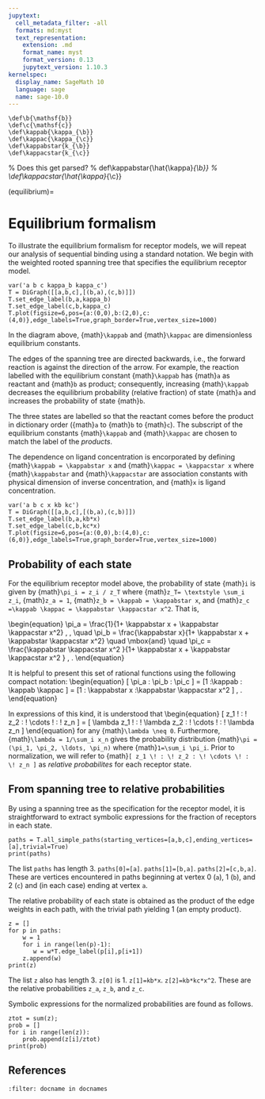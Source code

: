 ```yaml
---
jupytext:
  cell_metadata_filter: -all
  formats: md:myst
  text_representation:
    extension: .md
    format_name: myst
    format_version: 0.13
    jupytext_version: 1.10.3
kernelspec:
  display_name: SageMath 10
  language: sage
  name: sage-10.0
---
```


```{math}
\def\b{\mathsf{b}}
\def\c{\mathsf{c}}
\def\kappab{\kappa_{\b}}
\def\kappac{\kappa_{\c}}
\def\kappabstar{k_{\b}}
\def\kappacstar{k_{\c}}
```

% Does this get parsed?
% def\kappabstar{\hat{\kappa}_{\b}}
% \def\kappacstar{\hat{\kappa}_{\c}}

(equilibrium)=
# Equilibrium formalism  

To illustrate the equilibrium formalism for receptor models, we will repeat our analysis of sequential binding using a standard notation. We begin with the weighted rooted spanning tree that specifies the equilibrium receptor model.

```{code-cell}
var('a b c kappa_b kappa_c')
T = DiGraph([[a,b,c],[(b,a),(c,b)]])
T.set_edge_label(b,a,kappa_b)
T.set_edge_label(c,b,kappa_c)
T.plot(figsize=6,pos={a:(0,0),b:(2,0),c:(4,0)},edge_labels=True,graph_border=True,vertex_size=1000)
```

In the diagram above, {math}`\kappab` and {math}`\kappac` are dimensionless equilibrium constants.  

The edges of the spanning tree are directed backwards, i.e., the forward reaction is against the direction of the arrow.  For example, the reaction labelled with the equilibrium constant {math}`\kappab` has {math}`a` as reactant and {math}`b` as product; consequently, increasing {math}`\kappab` decreases the equilibrium probability (relative fraction) of state {math}`a` and increases the probability of state {math}`b`.

The three states are labelled so that the reactant comes before the product in dictionary order ({math}`a` to {math}`b` to {math}`c`).  The subscript of the equilibrium constants {math}`\kappab` and {math}`\kappac` are chosen to match the label of the _products_.

The dependence on ligand concentration is encorporated by defining {math}`\kappab = \kappabstar x` and {math}`\kappac = \kappacstar x` where {math}`\kappabstar` and {math}`\kappacstar` are association constants with physical dimension of inverse concentration, and {math}`x` is ligand concentration.  

```{code-cell}
var('a b c x kb kc')
T = DiGraph([[a,b,c],[(b,a),(c,b)]])
T.set_edge_label(b,a,kb*x)
T.set_edge_label(c,b,kc*x)
T.plot(figsize=6,pos={a:(0,0),b:(4,0),c:(6,0)},edge_labels=True,graph_border=True,vertex_size=1000)
```

## Probability of each state 

For the equilibrium receptor model above, the probability of state {math}`i` is given by
{math}`\pi_i = z_i / z_T` where  {math}`z_T= \textstyle \sum_i z_i`,
{math}`z_a = 1`,
{math}`z_b = \kappab = \kappabstar x`, and
{math}`z_c =\kappab \kappac = \kappabstar \kappacstar x^2`. That is,

\begin{equation}
\pi_a =  \frac{1}{1+ \kappabstar x  +  \kappabstar \kappacstar x^2} \, ,  \quad \pi_b =  \frac{\kappabstar x}{1+ \kappabstar x +  \kappabstar  \kappacstar x^2}   \quad \mbox{and}  \quad \pi_c = \frac{\kappabstar  \kappacstar x^2 }{1+ \kappabstar x +  \kappabstar \kappacstar x^2 }  \, .
\end{equation}

It is helpful to  present this set of rational functions using the following compact notation:
\begin{equation}
 [ \pi_a  :  \pi_b :  \pi_c ] = [1 :\kappab : \kappab \kappac ]  = [1 : \kappabstar x :\kappabstar \kappacstar x^2  ] \,  .
\end{equation}

In expressions of this kind,  it is understood that
\begin{equation}
[ z_1 \! : \! z_2 : \! \cdots \! : \! z_n ] = [ \lambda z_1 \! : \! \lambda  z_2 : \! \cdots \! : \! \lambda  z_n ]
\end{equation}
for any {math}`\lambda \neq 0`.  Furthermore, {math}`\lambda = 1/\sum_i x_n` gives the probability distribution {math}`\pi = (\pi_1, \pi_2, \ldots, \pi_n)` where {math}`1=\sum_i \pi_i`.  Prior to normalization, we will refer to {math}`[ z_1 \! : \! z_2 : \! \cdots \! : \! z_n ]` as _relative probabilites_ for each receptor state.


## From spanning tree to relative probabilities

By using a spanning tree as the specification for the receptor model, it is straightforward to extract symbolic expressions for the fraction of receptors in each state.

```{code-cell}
paths = T.all_simple_paths(starting_vertices=[a,b,c],ending_vertices=[a],trivial=True)
print(paths)
```
The list `paths` has length 3. `paths[0]=[a]`.  `paths[1]=[b,a]`.  `paths[2]=[c,b,a]`.  These are vertices encountered in paths beginning at vertex 0 (`a`), 1 (`b`), and 2 (`c`) and (in each case) ending at vertex `a`.

The relative probability of each state is obtained as the product of the edge weights in each path, with the trivial path yielding 1 (an empty product).

```{code-cell}
z = []
for p in paths:
    w = 1
    for i in range(len(p)-1):
       w = w*T.edge_label(p[i],p[i+1])
    z.append(w)
print(z)
```
The list `z` also has length 3.  `z[0]` is 1.  `z[1]=kb*x`.  `z[2]=kb*kc*x^2`.  These are the relative probabilities `z_a`, `z_b`, and `z_c`.

Symbolic expressions for the normalized probabilities are found as follows.

```{code-cell}
ztot = sum(z);
prob = []
for i in range(len(z)):
    prob.append(z[i]/ztot)
print(prob)
```



## References

```{bibliography}
:filter: docname in docnames
```


